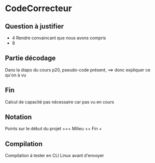 # CodeCorrecteur

## Question à justifier
- 4 Rendre convaincant que nous avons compris
- 8

## Partie décodage
Dans la diapo du cours p20, pseudo-code présent, ==> donc expliquer ce qu'on à vu

## Fin
Calcul de capacité pas nécessaire car pas vu en cours

## Notation
Points sur le début du projet +++
Milieu ++
Fin +

## Compilation
Compilation à tester en CLI Linux avant d'envoyer
